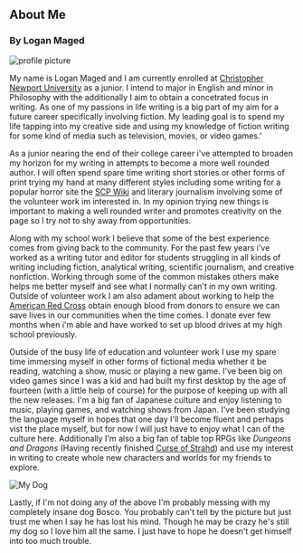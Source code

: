 ## About Me
### By Logan Maged

![profile picture](https://lmaged21.github.io/DH-Blog-Posts/images/me.jpg)

My name is Logan Maged and I am currently enrolled at [Christopher Newport University](https://cnu.edu/) as a junior.
I intend to major in English and minor in Philosophy with the additionally I aim to obtain a concetrated focus in writing.
As one of my passions in life writing is a big part of my aim for a future career specifically involving fiction.
My leading goal is to spend my life tapping into my creative side and using my knowledge of fiction writing for some kind of media such as television, movies, or video games.'
 
As a junior nearing the end of their college career i've attempted to broaden my horizon for my writing in attempts to become a more well rounded author.
I will often spend spare time writing short stories or other forms of print trying my hand at many different styles including some writing for a popular horror site the [SCP Wiki](http://www.scpwiki.com/) and literary journalism involving some of the volunteer work im interested in. In my opinion trying new things is important to making a well rounded writer and promotes creativity on the page so I try not to shy away from opportunities.
 
Along with my school work I believe that some of the best experience comes from giving back to the community. For the past few years i've worked as a writing tutor and editor for students struggling in all kinds of writing including fiction, analytical writing, scientific journalism, and creative nonfiction. Working through some of the common mistakes others make helps me better myself and see what I normally can't in my own writing. Outside of volunteer work I am also adament about working to help the [American Red Cross](https://www.redcross.org/) obtain enough blood from donors to ensure we can save lives in our communities when the time comes. I donate ever few months when i'm able and have worked to set up blood drives at my high school previously.
 
Outside of the busy life of education and volunteer work I use my spare time immersing myself in other forms of fictional media whether it be reading, watching a show, music or playing a new game. I've been big on video games since I was a kid and had built my first desktop by the age of fourteen (with a little help of course) for the purpose of keeping up with all the new releases. I'm a big fan of Japanese culture and enjoy listening to music, playing games, and watching shows from Japan. I've been studying the language myself in hopes that one day I'll become fluent and perhaps vist the place myself, but for now I will just have to enjoy what I can of the culture here. Additionally I'm also a big fan of table top RPGs like _Dungeons and Dragons_ (Having recently finished [Curse of Strahd](https://dnd.wizards.com/products/tabletop-games/rpg-products/curse-strahd)) and use my interest in writing to create whole new characters and worlds for my friends to explore. 
 
![My Dog](https://lmaged21.github.io/DH-Blog-Posts/images/dog.jpg)
 
Lastly, if I'm not doing any of the above I'm probably messing with my completely insane dog Bosco. You probably can't tell by the picture but just trust me when I say he has lost his mind. Though he may be crazy he's still my dog so I love him all the same. I just have to hope he doesn't get himself into too much trouble.
